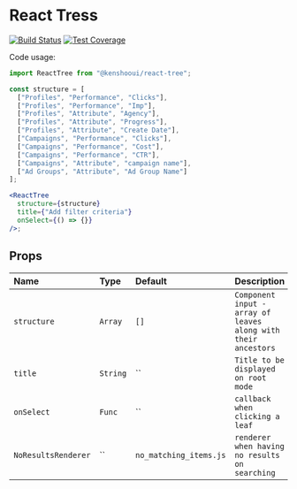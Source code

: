 # React Tress

[![Build Status](https://travis-ci.org/kenshoo/react-tree.svg?branch=master)](https://travis-ci.org/kenshoo/react-tree)
[![Test Coverage](https://api.codeclimate.com/v1/badges/7b44acc9042c5ee410a8/test_coverage)](https://codeclimate.com/github/kenshoo/react-tree/test_coverage)

Code usage:


 <!-- example -->

```jsx
import ReactTree from "@kenshooui/react-tree";

const structure = [
  ["Profiles", "Performance", "Clicks"],
  ["Profiles", "Performance", "Imp"],
  ["Profiles", "Attribute", "Agency"],
  ["Profiles", "Attribute", "Progress"],
  ["Profiles", "Attribute", "Create Date"],
  ["Campaigns", "Performance", "Clicks"],
  ["Campaigns", "Performance", "Cost"],
  ["Campaigns", "Performance", "CTR"],
  ["Campaigns", "Attribute", "campaign name"],
  ["Ad Groups", "Attribute", "Ad Group Name"]
];

<ReactTree
  structure={structure}
  title={"Add filter criteria"}
  onSelect={() => {}}
/>;
```

## Props

| Name                | Type      | Default                | Description                                                     |
| :------------------ | :-------- | :--------------------- | :-------------------------------------------------------------- |
| `structure`         | `Array`   | `[]`                   | `Component input - array of leaves along with their ancestors`  |
| `title`             | `String`  | ``                     | `Title to be displayed on root mode`                            |
| `onSelect`          | `Func`    | ``                     | `callback when clicking a leaf`                                 |
| `NoResultsRenderer` | ``        | `no_matching_items.js` | `renderer when having no results on searching`                  |
